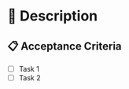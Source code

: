 # 🧱 Description

<!--- Provide a general summary of the job -->

## 📋 Acceptance Criteria

<!--- The items should express desired states.  -->
<!--- e.g. "The button gets darker when pressed." -->

- [ ] Task 1
- [ ] Task 2
